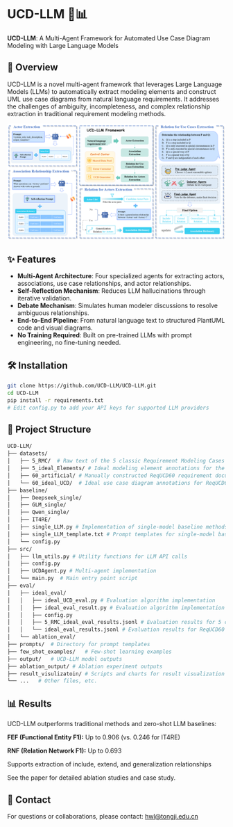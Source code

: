 # UCD-LLM 🧠📊

**UCD-LLM**: A Multi-Agent Framework for Automated Use Case Diagram Modeling with Large Language Models


## 📖 Overview

UCD-LLM is a novel multi-agent framework that leverages Large Language Models (LLMs) to automatically extract modeling elements and construct UML use case diagrams from natural language requirements. It addresses the challenges of ambiguity, incompleteness, and complex relationship extraction in traditional requirement modeling methods.

![](framework.png)

## ✨ Features

- **Multi-Agent Architecture**: Four specialized agents for extracting actors, associations, use case relationships, and actor relationships.
- **Self-Reflection Mechanism**: Reduces LLM hallucinations through iterative validation.
- **Debate Mechanism**: Simulates human modeler discussions to resolve ambiguous relationships.
- **End-to-End Pipeline**: From natural language text to structured PlantUML code and visual diagrams.
- **No Training Required**: Built on pre-trained LLMs with prompt engineering, no fine-tuning needed.

## 🛠️ Installation

```bash
git clone https://github.com/UCD-LLM/UCD-LLM.git
cd UCD-LLM
pip install -r requirements.txt
# Edit config.py to add your API keys for supported LLM providers
```

## 📁 Project Structure
```bash
UCD-LLM/
├── datasets/
│   ├── 5_RMC/  # Raw text of the 5 classic Requirement Modeling Cases
│   ├── 5_ideal_Elements/ # Ideal modeling element annotations for the 5 cases
│   ├── 60_artificial/ # Manually constructed ReqUCD60 requirement documents
│   └── 60_ideal_UCD/  # Ideal use case diagram annotations for ReqUCD60
├── baseline/
│   ├── Deepseek_single/ 
│   ├── GLM_single/ 
│   ├── Qwen_single/ 
│   ├── IT4RE/ 
│   ├── single_LLM.py # Implementation of single-model baseline methods
│   ├── single_LLM_template.txt # Prompt templates for single-model baselines
│   └── config.py
├── src/
│   ├── llm_utils.py # Utility functions for LLM API calls        
│   ├── config.py 
│   ├── UCDAgent.py # Multi-agent implementation
│   └── main.py  # Main entry point script
├── eval/
│   ├── ideal_eval/ 
│   │   ├── ideal_UCD_eval.py # Evaluation algorithm implementation
│   │   ├── ideal_eval_result.py # Evaluation algorithm implementation
│   │   ├── config.py
│   │   ├── 5_RMC_ideal_eval_results.jsonl # Evaluation results for 5 cases
│   │   └── ideal_eval_results.jsonl # Evaluation results for ReqUCD60
│   └── ablation_eval/
├── prompts/  # Directory for prompt templates
├── few_shot_examples/   # Few-shot learning examples
├── output/   # UCD-LLM model outputs
├── ablation_output/ # Ablation experiment outputs
├── result_visulizatoin/ # Scripts and charts for result visualization
└── ...   # Other files, etc.
```

## 📊 Results

UCD-LLM outperforms traditional methods and zero-shot LLM baselines:

**FEF (Functional Entity F1):** Up to 0.906 (vs. 0.246 for IT4RE)

**RNF (Relation Network F1):** Up to 0.693

Supports extraction of include, extend, and generalization relationships

See the paper for detailed ablation studies and case study.

## 📧 Contact

For questions or collaborations, please contact:
hwl@tongji.edu.cn
